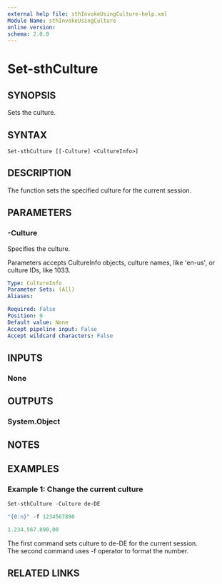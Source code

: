 ```yaml
---
external help file: sthInvokeUsingCulture-help.xml
Module Name: sthInvokeUsingCulture
online version:
schema: 2.0.0
---
```


# Set-sthCulture

## SYNOPSIS
Sets the culture.

## SYNTAX

```
Set-sthCulture [[-Culture] <CultureInfo>]
```

## DESCRIPTION
The function sets the specified culture for the current session.

## PARAMETERS

### -Culture
Specifies the culture.

Parameters accepts CultureInfo objects, culture names, like 'en-us', or culture IDs, like 1033.

```yaml
Type: CultureInfo
Parameter Sets: (All)
Aliases:

Required: False
Position: 0
Default value: None
Accept pipeline input: False
Accept wildcard characters: False
```

## INPUTS

### None

## OUTPUTS

### System.Object
## NOTES

## EXAMPLES

### Example 1: Change the current culture
```powershell
Set-sthCulture -Culture de-DE

"{0:n}" -f 1234567890

1.234.567.890,00
```

The first command sets culture to de-DE for the current session.\
The second command uses -f operator to format the number.

## RELATED LINKS
